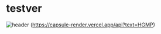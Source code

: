 # testver
![header](https://capsule-render.vercel.app/api?type=rounded&text=HGMP)
(https://capsule-render.vercel.app/api?text=HGMP)
